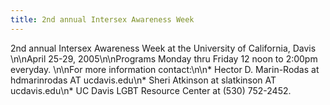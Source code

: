 ```yaml
---
title: 2nd annual Intersex Awareness Week
---
```


2nd annual Intersex Awareness Week at the University of California, Davis \n\nApril 25-29, 2005\n\nPrograms Monday thru Friday 12 noon to 2:00pm everyday. \n\nFor more information contact:\n\n\* Hector D. Marin-Rodas at hdmarinrodas AT ucdavis.edu\n\* Sheri Atkinson at slatkinson AT ucdavis.edu\n* UC Davis <span class="caps">LGBT</span> Resource Center at (530) 752-2452.